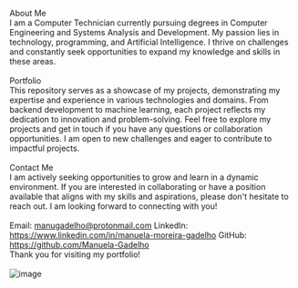About Me \
I am a Computer Technician currently pursuing degrees in Computer Engineering and Systems Analysis and Development. My passion lies in technology, programming, and Artificial Intelligence. I thrive on challenges and constantly seek opportunities to expand my knowledge and skills in these areas.
\
\
Portfolio
\
This repository serves as a showcase of my projects, demonstrating my expertise and experience in various technologies and domains. From backend development to machine learning, each project reflects my dedication to innovation and problem-solving.
Feel free to explore my projects and get in touch if you have any questions or collaboration opportunities. I am open to new challenges and eager to contribute to impactful projects.
\
\
Contact Me
\
I am actively seeking opportunities to grow and learn in a dynamic environment. If you are interested in collaborating or have a position available that aligns with my skills and aspirations, please don't hesitate to reach out. I am looking forward to connecting with you!
\
\
Email: manugadelho@protonmail.com 
LinkedIn: https://www.linkedin.com/in/manuela-moreira-gadelho
GitHub: https://github.com/Manuela-Gadelho
\
Thank you for visiting my portfolio!
\
\
![image](https://github.com/Manuela-Gadelho/resume/assets/91551542/e183b79e-0a85-4cf7-9d99-a170ae52c7ab)
